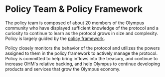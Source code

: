 # Policy Team & Policy Framework

The policy team is composed of about 20 members of the Olympus community who have displayed sufficient knowledge of the protocol and a curiosity to continue to learn as the protocol grows in size and complexity. Policy is largely guided by the [policy framework](https://forum.olympusdao.finance/d/622-oip-56-olympusdao-policy-framework-v2).

Policy closely monitors the behavior of the protocol and utilizes the powers assigned to them in the policy framework to actively manage the protocol. Policy is committed to help bring inflows into the treasury, and continue to increase OHM's relative backing, and help Olympus to continue developing products and services that grow the Olympus economy.
